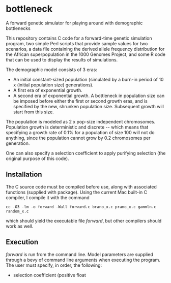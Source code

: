 # bottleneck
A forward genetic simulator for playing around with demographic bottlenecks

This repository contains C code for a forward-time genetic simulation program, two simple Perl scripts that provide sample values for two scenarios, a data file containing the derived allele frequency distribution for the African superpopulation in the 1000 Genomes Project, and some R code that can be used to display the results of simulations.

The demographic model consists of 3 eras:
- An initial constant-sized population (simulated by a burn-in period of 10 x (initial population size) generations). 
- A first era of exponential growth.
- A second era of exponential growth.
A bottleneck in population size can be imposed before either the first or second growth eras, and is specified by the new, shrunken population size. Subsequent growth will start from this size.

The population is modeled as 2 x pop-size independent chromosomes. Population growth is deterministic and discrete -- which means that specifying a growth rate of 0.1% for a population of size 100 will not do anything, since the population cannot grow by 0.2 chromosomes per generation. 

One can also specify a selection coefficient to apply purifying selection (the original purpose of this code).

## Installation

The C source code must be compiled before use, along with associated functions (supplied with package). Using the current Mac  built-in C compiler, I compile it with the command

```
cc -O3 -lm -o forward -Wall forward.c brano_x.c prano_x.c gammln.c random_x.c 
```
which should yield the executable file *forward*, but other compilers should work as well.

## Execution

*forward* is run from the command line. Model parameters are supplied through a bevy of command line arguments when executing the program. The user must specify, in order, the following:


- selection coefficient (positive float
